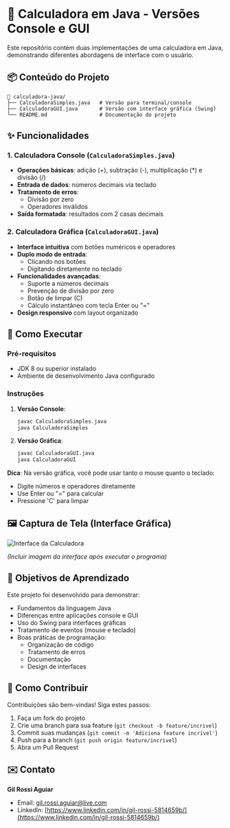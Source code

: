 # 🧮 Calculadora em Java - Versões Console e GUI

Este repositório contém duas implementações de uma calculadora em Java, demonstrando diferentes abordagens de interface com o usuário.

## 📦 Conteúdo do Projeto

```
📁 calculadora-java/
├── CalculadoraSimples.java   # Versão para terminal/console
├── CalculadoraGUI.java       # Versão com interface gráfica (Swing)
└── README.md                 # Documentação do projeto
```

## ✨ Funcionalidades

### 1. Calculadora Console (`CalculadoraSimples.java`)
- **Operações básicas**: adição (+), subtração (-), multiplicação (*) e divisão (/)
- **Entrada de dados**: números decimais via teclado
- **Tratamento de erros**:
  - Divisão por zero
  - Operadores inválidos
- **Saída formatada**: resultados com 2 casas decimais

### 2. Calculadora Gráfica (`CalculadoraGUI.java`)
- **Interface intuitiva** com botões numéricos e operadores
- **Duplo modo de entrada**:
  - Clicando nos botões
  - Digitando diretamente no teclado
- **Funcionalidades avançadas**:
  - Suporte a números decimais
  - Prevenção de divisão por zero
  - Botão de limpar (C)
  - Cálculo instantâneo com tecla Enter ou "="
- **Design responsivo** com layout organizado

## 🚀 Como Executar

### Pré-requisitos
- JDK 8 ou superior instalado
- Ambiente de desenvolvimento Java configurado

### Instruções

1. **Versão Console**:
   ```bash
   javac CalculadoraSimples.java
   java CalculadoraSimples
   ```

2. **Versão Gráfica**:
   ```bash
   javac CalculadoraGUI.java
   java CalculadoraGUI
   ```

**Dica**: Na versão gráfica, você pode usar tanto o mouse quanto o teclado:
- Digite números e operadores diretamente
- Use Enter ou "=" para calcular
- Pressione 'C' para limpar

## 🖼️ Captura de Tela (Interface Gráfica)

![Interface da Calculadora](screenshot.png)

*(Incluir imagem da interface após executar o programa)*

## 🎯 Objetivos de Aprendizado

Este projeto foi desenvolvido para demonstrar:
- Fundamentos da linguagem Java
- Diferenças entre aplicações console e GUI
- Uso do Swing para interfaces gráficas
- Tratamento de eventos (mouse e teclado)
- Boas práticas de programação:
  - Organização de código
  - Tratamento de erros
  - Documentação
  - Design de interfaces

## 🤝 Como Contribuir

Contribuições são bem-vindas! Siga estes passos:
1. Faça um fork do projeto
2. Crie uma branch para sua feature (`git checkout -b feature/incrivel`)
3. Commit suas mudanças (`git commit -m 'Adiciona feature incrível'`)
4. Push para a branch (`git push origin feature/incrivel`)
5. Abra um Pull Request

## ✉️ Contato

**Gil Rossi Aguiar**  
- Email: [gil.rossi.aguiar@live.com](mailto:gil.rossi.aguiar@live.com)
- LinkedIn: [https://www.linkedin.com/in/gil-rossi-5814659b/](https://www.linkedin.com/in/gil-rossi-5814659b/)
